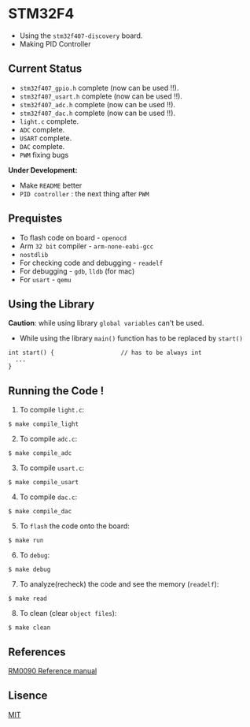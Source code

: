 # STM32F4
* Using the `stm32f407-discovery` board.
* Making PID Controller

## Current Status
* `stm32f407_gpio.h` complete (now can be used !!). 
* `stm32f407_usart.h` complete (now can be used !!). 
* `stm32f407_adc.h` complete (now can be used !!).
* `stm32f407_dac.h` complete (now can be used !!). 
* `light.c` complete.
* `ADC` complete.
* `USART` complete.
* `DAC` complete.
* `PWM` fixing bugs

**Under Development:**
* Make `README` better
* `PID controller` : the next thing after `PWM`

## Prequistes
* To flash code on board - `openocd`
* Arm `32 bit` compiler - `arm-none-eabi-gcc`
* `nostdlib`
* For checking code and debugging - `readelf`
* For debugging - `gdb`, `lldb` (for mac)
* For `usart` - `qemu`

## Using the Library
**Caution**: while using library `global variables` can't be used.
* While using the library `main()` function has to be replaced by `start()`
```
int start() {                   // has to be always int
  ...
}
```

## Running the Code !
1. To compile `light.c`:
```
$ make compile_light
```
2. To compile `adc.c`:
```
$ make compile_adc
```
3. To compile `usart.c`:
```
$ make compile_usart
```
4. To compile `dac.c`:
```
$ make compile_dac
```
5. To `flash` the code onto the board:
```
$ make run
```
6. To `debug`:
```
$ make debug
```
7. To analyze(recheck) the code and see the memory (`readelf`):
```
$ make read
```
8. To clean (clear `object files`):
```
$ make clean
```

## References
[RM0090 Reference manual](https://www.st.com/resource/en/reference_manual/rm0090-stm32f405415-stm32f407417-stm32f427437-and-stm32f429439-advanced-armbased-32bit-mcus-stmicroelectronics.pdf)

## Lisence
[MIT](https://github.com/vtarale/STM32F4/blob/main/LICENSE)
